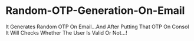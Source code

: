 # Random-OTP-Generation-On-Email
It Generates Random OTP On Email...And After Putting That OTP On Consol It Will Checks Whether The User Is Valid Or Not...!
